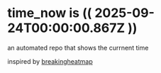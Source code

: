 # time_now is (( 2025-09-24T00:00:00.867Z ))

an automated repo that shows the currnent time

inspired by [breakingheatmap](https://github.com/breakingheatmap/breakingheatmap)